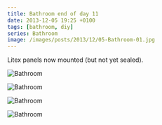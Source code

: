 ```yaml
---
title: Bathroom end of day 11
date: 2013-12-05 19:25 +0100
tags: [bathroom, diy]
series: Bathroom
image: /images/posts/2013/12/05-Bathroom-01.jpg
---
```


Litex panels now mounted (but not yet sealed).

![Bathroom](/images/posts/2013/12/05-Bathroom-01.jpg)

![Bathroom](/images/posts/2013/12/05-Bathroom-02.jpg)

![Bathroom](/images/posts/2013/12/05-Bathroom-03.jpg)

![Bathroom](/images/posts/2013/12/05-Bathroom-04.jpg)
